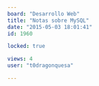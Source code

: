 ```yaml
---
board: "Desarrollo Web"
title: "Notas sobre MySQL"
date: "2015-05-03 18:01:41"
id: 1960

locked: true

views: 4
user: "t0dragonquesa"

---
```

